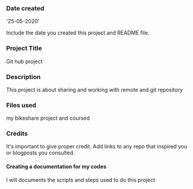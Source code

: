### Date created
'25-05-2020'

Include the date you created this project and README file.

### Project Title
Git hub project

### Description
This project is about sharing and working with remote and git repository

### Files used
my bikeshare project and coursed

### Credits
It's important to give proper credit. Add links to any repo that inspired you or blogposts you consulted.

#### Creating a documentation for my codes
I will documents the scripts and steps used to do this project